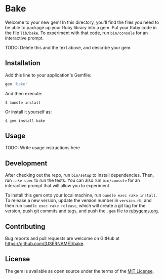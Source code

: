 # Bake

Welcome to your new gem! In this directory, you'll find the files you need to be able to package up your Ruby library into a gem. Put your Ruby code in the file `lib/bake`. To experiment with that code, run `bin/console` for an interactive prompt.

TODO: Delete this and the text above, and describe your gem

## Installation

Add this line to your application's Gemfile:

```ruby
gem 'bake'
```

And then execute:

    $ bundle install

Or install it yourself as:

    $ gem install bake

## Usage

TODO: Write usage instructions here

## Development

After checking out the repo, run `bin/setup` to install dependencies. Then, run `rake spec` to run the tests. You can also run `bin/console` for an interactive prompt that will allow you to experiment.

To install this gem onto your local machine, run `bundle exec rake install`. To release a new version, update the version number in `version.rb`, and then run `bundle exec rake release`, which will create a git tag for the version, push git commits and tags, and push the `.gem` file to [rubygems.org](https://rubygems.org).

## Contributing

Bug reports and pull requests are welcome on GitHub at https://github.com/[USERNAME]/bake.


## License

The gem is available as open source under the terms of the [MIT License](https://opensource.org/licenses/MIT).
